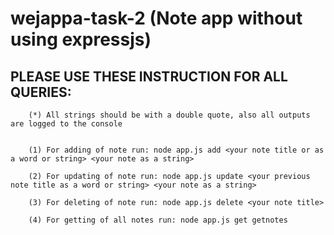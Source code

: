 # wejappa-task-2 (Note app without using expressjs)
## PLEASE  USE THESE INSTRUCTION FOR ALL QUERIES:
        (*) All strings should be with a double quote, also all outputs are logged to the console
        

        (1) For adding of note run: node app.js add <your note title or as a word or string> <your note as a string>

        (2) For updating of note run: node app.js update <your previous note title as a word or string> <your note as a string>

        (3) For deleting of note run: node app.js delete <your note title>

        (4) For getting of all notes run: node app.js get getnotes
